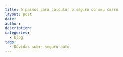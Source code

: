```yaml
---
title: 5 passos para calcular o seguro do seu carro
layout: post
date:
author:
description:
categories:
  - blog
tags:
  - Dúvidas sobre seguro auto
---
```

